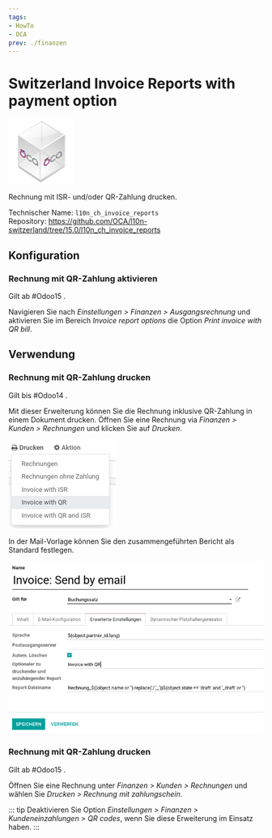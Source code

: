 ```yaml
---
tags:
- HowTo
- OCA
prev: ./finanzen
---
```

# Switzerland Invoice Reports with payment option
![icon_oca_app](assets/icon_oca_app.png)

Rechnung mit ISR- und/oder QR-Zahlung drucken.

Technischer Name: `l10n_ch_invoice_reports`\
Repository: <https://github.com/OCA/l10n-switzerland/tree/15.0/l10n_ch_invoice_reports>

## Konfiguration

### Rechnung mit QR-Zahlung aktivieren

Gilt ab #Odoo15 .

Navigieren Sie nach *Einstellungen > Finanzen > Ausgangsrechnung* und aktivieren Sie im Bereich *Invoice report options* die Option *Print invoice with QR bill*.

## Verwendung

### Rechnung mit QR-Zahlung drucken

Gilt bis #Odoo14 .

Mit dieser Erweiterung können Sie die Rechnung inklusive QR-Zahlung in einem Dokument drucken. Öffnen Sie eine Rechnung via *Finanzen > Kunden > Rechnungen* und klicken Sie auf *Drucken*.

![](assets/Switzerland%20Invoice%20Reports%20with%20payment%20option.png)

In der Mail-Vorlage können Sie den zusammengeführten Bericht als Standard festlegen.

![](assets/Switzerland%20Invoice%20Reports%20with%20payment%20option%20mail.png)

### Rechnung mit QR-Zahlung drucken

Gilt ab #Odoo15 .

Öffnen Sie eine Rechnung unter *Finanzen > Kunden > Rechnungen* und wählen Sie *Drucken > Rechnung mit zahlungschein*.

::: tip
Deaktivieren Sie Option *Einstellungen > Finanzen > Kundeneinzahlungen > QR codes*, wenn Sie diese Erweiterung im Einsatz haben.
:::